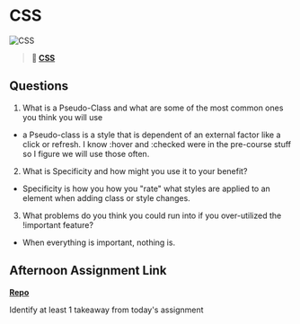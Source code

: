 # CSS

![CSS](https://bcw.blob.core.windows.net/public/cssUnit/1411879719053976)

> **📖 [CSS](https://codeworksacademy.com/fs-student-guide/resources/wk1/03-CSS)**

## Questions

1. What is a Pseudo-Class and what are some of the most common ones you think you will use

- a Pseudo-class is a style that is dependent of an external factor like a click or refresh. I know :hover and :checked were in the pre-course stuff so I figure we will use those often. 

2. What is Specificity and how might you use it to your benefit?

- Specificity is how you how you "rate" what styles are applied to an element when adding class or style changes.

3. What problems do you think you could run into if you over-utilized the !important feature?

- When everything is important, nothing is.

## Afternoon Assignment Link

**[Repo](https://github.com/coelallen/cool-site)**

Identify at least 1 takeaway from today's assignment
